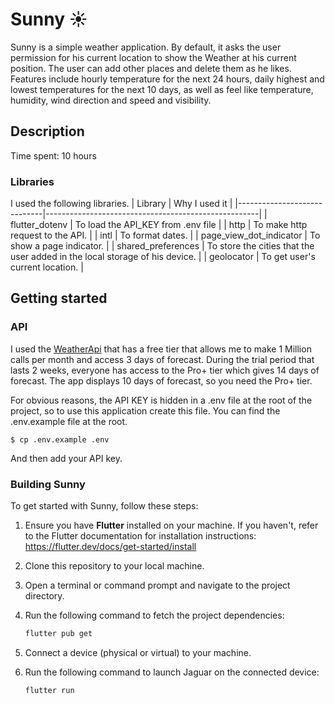 # Sunny ☀️

Sunny is a simple weather application. By default, it asks the user permission
for his current location to show the Weather at his current position. The user can
add other places and delete them as he likes.
Features include hourly temperature for the next 24 hours, daily highest and
lowest temperatures for the next 10 days, as well as feel like temperature,
humidity, wind direction and speed and visibility.

## Description
Time spent: 10 hours

### Libraries
I used the following libraries.
| Library                  | Why I used it                                         |
|-----------------------------|-----------------------------------------------------|
| flutter_dotenv    | To load the API_KEY from .env file        |
| http          | To make http request to the API.                  |
| intl          | To format dates.       |
| page_view_dot_indicator  | To show a page indicator.                 |
| shared_preferences   | To store the cities that the user added in the local storage of his device.   |
| geolocator         | To get user's current location.                   |

## Getting started

### API
I used the [WeatherApi](https://www.weatherapi.com/) that has a free tier that allows
me to make 1 Million calls per month and access 3 days of forecast. During the trial
period that lasts 2 weeks, everyone has access to the Pro+ tier which gives 14 days
of forecast. The app displays 10 days of forecast, so you need the Pro+ tier.

For obvious reasons, the API KEY is hidden in a .env file at the root of the project,
so to use this application create this file. You can find the .env.example file at
the root.

```
$ cp .env.example .env
```

And then add your API key.

### Building Sunny

To get started with Sunny, follow these steps:

1. Ensure you have **Flutter** installed on your machine. If you haven't, refer to the Flutter documentation for installation instructions: https://flutter.dev/docs/get-started/install

2. Clone this repository to your local machine.

3. Open a terminal or command prompt and navigate to the project directory.

4. Run the following command to fetch the project dependencies:
   ```bash
   flutter pub get
   ```

5. Connect a device (physical or virtual) to your machine.

6. Run the following command to launch Jaguar on the connected device:
   ```bash
   flutter run
   ```